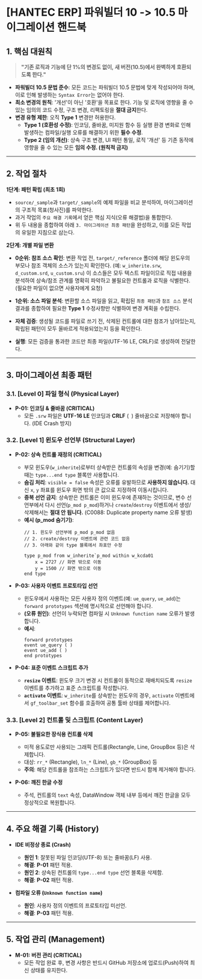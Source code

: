 # [HANTEC ERP] 파워빌더 10 -> 10.5 마이그레이션 핸드북

## 1. 핵심 대원칙

> **"기존 로직과 기능에 단 1%의 변경도 없이, 새 버전(10.5)에서 완벽하게 호환되도록 한다."**

- **파워빌더 10.5 문법 준수**: 모든 코드는 파워빌더 10.5 문법에 맞게 작성되어야 하며, 이로 인해 발생하는 `Syntax Error`는 없어야 한다.
- **최소 변경의 원칙**: '개선'이 아닌 '호환'을 목표로 한다. 기능 및 로직에 영향을 줄 수 있는 임의의 코드 수정, 구조 변경, 리팩토링을 **절대 금지**한다.
- **변경 유형 제한**: 오직 **Type 1** 변경만 허용한다.
    - **Type 1 (호환성 수정)**: 인코딩, 줄바꿈, 미지원 함수 등 실행 환경 변화로 인해 발생하는 컴파일/실행 오류를 해결하기 위한 **필수 수정**.
    - **Type 2 (임의 개선)**: 상속 구조 변경, UI 패턴 통일, 로직 '개선' 등 기존 동작에 영향을 줄 수 있는 모든 **임의 수정. (원칙적 금지)**

---

## 2. 작업 절차

**1단계: 패턴 확립 (최초 1회)**
- `source/_sample`과 `target/_sample`의 예제 파일을 비교 분석하여, 마이그레이션의 구조적 목표(청사진)를 파악한다.
- 과거 작업의 `주요 해결 기록`에서 얻은 핵심 지식(오류 해결법)을 통합한다.
- 위 두 내용을 종합하여 아래 `3. 마이그레이션 최종 패턴`을 완성하고, 이를 모든 작업의 유일한 지침으로 삼는다.

**2단계: 개별 파일 변환**
- **0순위: 참조 소스 확인**: 변환 작업 전, `target/_reference` 폴더에 해당 윈도우의 부모나 참조 객체의 소스가 있는지 확인한다. (예: `w_inherite.srw`, `d_custom.srd`, `u_custom.sru`) 이 소스들은 모두 텍스트 파일이므로 직접 내용을 분석하여 상속/참조 관계를 명확히 파악하고 불필요한 컨트롤과 로직을 식별한다. (필요한 파일이 없으면 사용자에게 요청)

- **1순위: 소스 파일 분석**: 변환할 소스 파일을 읽고, 확립된 `최종 패턴`과 `참조 소스` 분석 결과를 종합하여 필요한 **Type 1** 수정사항만 식별하여 변경 계획을 수립한다.

- **자체 검증**: 생성될 코드를 파일로 쓰기 전, 삭제된 컨트롤에 대한 참조가 남아있는지, 확립된 패턴이 모두 올바르게 적용되었는지 등을 확인한다.

- **실행**: 모든 검증을 통과한 코드만 최종 파일(UTF-16 LE, CRLF)로 생성하여 전달한다.

---

## 3. 마이그레이션 최종 패턴

### 3.1. [Level 0] 파일 형식 (Physical Layer)
- **P-01: 인코딩 & 줄바꿈 (CRITICAL)**
    - 모든 `.srw` 파일은 **UTF-16 LE** 인코딩과 **CRLF** (`
`) 줄바꿈으로 저장해야 합니다. (IDE Crash 방지)

### 3.2. [Level 1] 윈도우 선언부 (Structural Layer)
- **P-02: 상속 컨트롤 재정의 (CRITICAL)**
    - 부모 윈도우(`w_inherite`)로부터 상속받은 컨트롤의 속성을 변경(예: 숨기기)할 때는 `type...end type` 블록만 사용합니다.
    - **숨김 처리**: `visible = false` 속성은 오류를 유발하므로 **사용하지 않습니다.** 대신 `x`, `y` 좌표를 윈도우 화면 밖의 큰 값으로 지정하여 이동시킵니다.
    - **중복 선언 금지**: 상속받은 컨트롤은 이미 윈도우에 존재하는 것이므로, 변수 선언부에서 다시 선언(`p_mod p_mod`)하거나 `create`/`destroy` 이벤트에서 생성/삭제해서는 **절대 안 됩니다.** (C0088: Duplicate property name 오류 발생)
    - **예시 (p_mod 숨기기)**:
      ```powerbuilder
      // 1. 윈도우 선언부에 p_mod p_mod 없음
      // 2. create/destroy 이벤트에 관련 코드 없음
      // 3. 아래와 같이 type 블록에서 좌표만 수정

      type p_mod from w_inherite`p_mod within w_kcda01
          x = 2727 // 화면 밖으로 이동
          y = 1500 // 화면 밖으로 이동
      end type
      ```

- **P-03: 사용자 이벤트 프로토타입 선언**
    - 윈도우에서 사용하는 모든 사용자 정의 이벤트(예: `ue_query`, `ue_add`)는 `forward prototypes` 섹션에 명시적으로 선언해야 합니다.
    - **(오류 원인)**: 선언이 누락되면 컴파일 시 `Unknown function name` 오류가 발생합니다.
    - **예시**:
      ```powerbuilder
      forward prototypes
      event ue_query ( )
      event ue_add ( )
      end prototypes
      ```

- **P-04: 표준 이벤트 스크립트 추가**
    - **`resize` 이벤트**: 윈도우 크기 변경 시 컨트롤이 동적으로 재배치되도록 `resize` 이벤트를 추가하고 표준 스크립트를 작성합니다.
    - **`activate` 이벤트**: `w_inherite`를 상속받는 윈도우의 경우, `activate` 이벤트에서 `gf_toolbar_set` 함수를 호출하여 공통 툴바 상태를 제어합니다.

### 3.3. [Level 2] 컨트롤 및 스크립트 (Content Layer)
- **P-05: 불필요한 장식용 컨트롤 삭제**
    - 미적 용도로만 사용되는 그래픽 컨트롤(Rectangle, Line, GroupBox 등)은 삭제합니다.
    - 대상: `rr_*` (Rectangle), `ln_*` (Line), `gb_*` (GroupBox) 등
    - **주의**: 해당 컨트롤을 참조하는 스크립트가 있다면 반드시 함께 제거해야 합니다.

- **P-06: 깨진 한글 수정**
    - 주석, 컨트롤의 `text` 속성, DataWindow 객체 내부 등에서 깨진 한글을 모두 정상적으로 복원합니다.

---

## 4. 주요 해결 기록 (History)

- **IDE 비정상 종료 (Crash)**
    - **원인 1**: 잘못된 파일 인코딩(UTF-8) 또는 줄바꿈(LF) 사용.
    - **해결**: **P-01** 패턴 적용.
    - **원인 2**: 상속된 컨트롤의 `type...end type` 선언 블록을 삭제함.
    - **해결**: **P-02** 패턴 적용.

- **컴파일 오류 (`Unknown function name`)**
    - **원인**: 사용자 정의 이벤트의 프로토타입 미선언.
    - **해결**: **P-03** 패턴 적용.
---

## 5. 작업 관리 (Management)
- **M-01: 버전 관리 (CRITICAL)**
    - 모든 작업 완료 후, 변경 사항은 반드시 GitHub 저장소에 업로드(Push)하여 최신 상태를 유지한다.